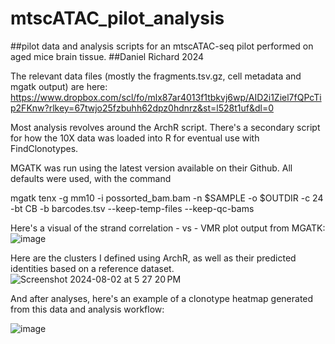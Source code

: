 # mtscATAC_pilot_analysis
##pilot data and analysis scripts for an mtscATAC-seq pilot performed on aged mice brain tissue.
##Daniel Richard 2024

The relevant data files (mostly the fragments.tsv.gz, cell metadata and mgatk output) are here: https://www.dropbox.com/scl/fo/mlx87ar4013f1tbkvj6wp/AID2i1Ziel7fQPcTip2FKnw?rlkey=67twjo25fzbuhh62dpz0hdnrz&st=l528t1uf&dl=0

Most analysis revolves around the ArchR script. There's a secondary script for how the 10X data was loaded into R for eventual use with FindClonotypes.

MGATK was run using the latest version available on their Github. All defaults were used, with the command

mgatk tenx  -g mm10 -i possorted_bam.bam -n $SAMPLE -o $OUTDIR -c 24 -bt CB -b barcodes.tsv --keep-temp-files --keep-qc-bams

Here's a visual of the strand correlation - vs - VMR plot output from MGATK:
![image](https://github.com/user-attachments/assets/10a7df24-4c3d-4cc6-9ba9-1e9b6f53add9)

Here are the clusters I defined using ArchR, as well as their predicted identities based on a reference dataset.
![Screenshot 2024-08-02 at 5 27 20 PM](https://github.com/user-attachments/assets/8fa3a8f0-0446-438f-a7d2-b1885752044b)

And after analyses, here's an example of a clonotype heatmap generated from this data and analysis workflow:

 ![image](https://github.com/user-attachments/assets/fd6eb1fe-5301-4004-8f1f-dabc73f87c33)

